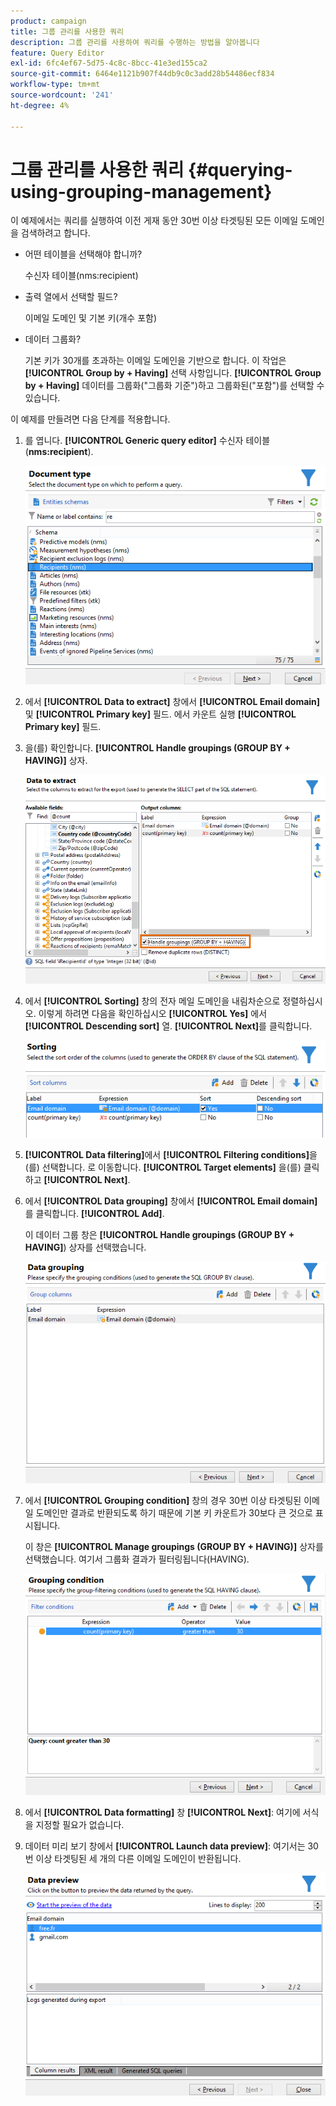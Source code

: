 ```yaml
---
product: campaign
title: 그룹 관리를 사용한 쿼리
description: 그룹 관리를 사용하여 쿼리를 수행하는 방법을 알아봅니다
feature: Query Editor
exl-id: 6fc4ef67-5d75-4c8c-8bcc-41e3ed155ca2
source-git-commit: 6464e1121b907f44db9c0c3add28b54486ecf834
workflow-type: tm+mt
source-wordcount: '241'
ht-degree: 4%

---
```


# 그룹 관리를 사용한 쿼리 {#querying-using-grouping-management}



이 예제에서는 쿼리를 실행하여 이전 게재 동안 30번 이상 타겟팅된 모든 이메일 도메인을 검색하려고 합니다.

* 어떤 테이블을 선택해야 합니까?

   수신자 테이블(nms:recipient)

* 출력 열에서 선택할 필드?

   이메일 도메인 및 기본 키(개수 포함)

* 데이터 그룹화?

   기본 키가 30개를 초과하는 이메일 도메인을 기반으로 합니다. 이 작업은 **[!UICONTROL Group by + Having]** 선택 사항입니다. **[!UICONTROL Group by + Having]** 데이터를 그룹화(&quot;그룹화 기준&quot;)하고 그룹화된(&quot;포함&quot;)를 선택할 수 있습니다.

이 예제를 만들려면 다음 단계를 적용합니다.

1. 를 엽니다. **[!UICONTROL Generic query editor]** 수신자 테이블(**nms:recipient**).

   ![](assets/query_editor_02.png)

1. 에서 **[!UICONTROL Data to extract]** 창에서 **[!UICONTROL Email domain]** 및 **[!UICONTROL Primary key]** 필드. 에서 카운트 실행 **[!UICONTROL Primary key]** 필드.

1. 을(를) 확인합니다. **[!UICONTROL Handle groupings (GROUP BY + HAVING)]** 상자.

   ![](assets/query_editor_nveau_29.png)

1. 에서 **[!UICONTROL Sorting]** 창의 전자 메일 도메인을 내림차순으로 정렬하십시오. 이렇게 하려면 다음을 확인하십시오 **[!UICONTROL Yes]** 에서 **[!UICONTROL Descending sort]** 열. **[!UICONTROL Next]**&#x200B;를 클릭합니다.

   ![](assets/query_editor_nveau_70.png)

1. **[!UICONTROL Data filtering]**&#x200B;에서 **[!UICONTROL Filtering conditions]**&#x200B;을(를) 선택합니다. 로 이동합니다. **[!UICONTROL Target elements]** 을(를) 클릭하고 **[!UICONTROL Next]**.
1. 에서 **[!UICONTROL Data grouping]** 창에서 **[!UICONTROL Email domain]** 를 클릭합니다. **[!UICONTROL Add]**.

   이 데이터 그룹 창은 **[!UICONTROL Handle groupings (GROUP BY + HAVING]**) 상자를 선택했습니다.

   ![](assets/query_editor_blocklist_04.png)

1. 에서 **[!UICONTROL Grouping condition]** 창의 경우 30번 이상 타겟팅된 이메일 도메인만 결과로 반환되도록 하기 때문에 기본 키 카운트가 30보다 큰 것으로 표시됩니다.

   이 창은 **[!UICONTROL Manage groupings (GROUP BY + HAVING)]** 상자를 선택했습니다. 여기서 그룹화 결과가 필터링됩니다(HAVING).

   ![](assets/query_editor_blocklist_05.png)

1. 에서 **[!UICONTROL Data formatting]** 창 **[!UICONTROL Next]**: 여기에 서식을 지정할 필요가 없습니다.
1. 데이터 미리 보기 창에서 **[!UICONTROL Launch data preview]**: 여기서는 30번 이상 타겟팅된 세 개의 다른 이메일 도메인이 반환됩니다.

   ![](assets/query_editor_blocklist_06.png)
